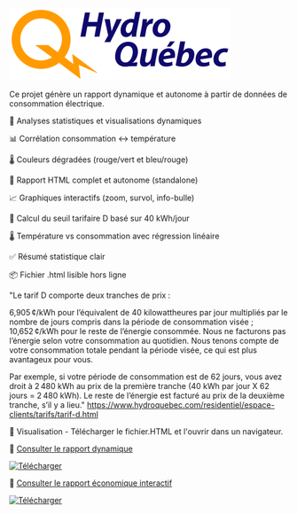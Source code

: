 ![Logo Hydro-Québec](https://raw.githubusercontent.com/LeoCode23/Hydro-Quebec/main/logo-hydro-quebec-couleur.svg)

Ce projet génère un rapport dynamique et autonome à partir de données de consommation électrique.

🔎 Analyses statistiques et visualisations dynamiques

📊 Corrélation consommation ↔ température

🌡️ Couleurs dégradées (rouge/vert et bleu/rouge)

📁 Rapport HTML complet et autonome (standalone)

📈 Graphiques interactifs (zoom, survol, info-bulle)

🧠 Calcul du seuil tarifaire D basé sur 40 kWh/jour

🌡️ Température vs consommation avec régression linéaire

✅ Résumé statistique clair

📦 Fichier .html lisible hors ligne



"Le tarif D comporte deux tranches de prix :

6,905 ¢/kWh pour l’équivalent de 40 kilowattheures par jour multipliés par le nombre de jours compris dans la période de consommation visée ;
10,652 ¢/kWh pour le reste de l’énergie consommée.
Nous ne facturons pas l’énergie selon votre consommation au quotidien. Nous tenons compte de votre consommation totale pendant la période visée, ce qui est plus avantageux pour vous.

Par exemple, si votre période de consommation est de 62 jours, vous avez droit à 2 480 kWh au prix de la première tranche (40 kWh par jour X 62 jours = 2 480 kWh). Le reste de l’énergie est facturé au prix de la deuxième tranche, s’il y a lieu."
https://www.hydroquebec.com/residentiel/espace-clients/tarifs/tarif-d.html

📄 Visualisation - Télécharger le fichier.HTML et l'ouvrir dans un navigateur.

📄 [Consulter le rapport dynamique ](https://github.com/LeoCode23/Hydro-Quebec/blob/main/rapport_dynamique.html)

[![Télécharger](https://img.shields.io/badge/T%C3%A9l%C3%A9charger-Rapport%20HTML-blue)](https://github.com/LeoCode23/Hydro-Quebec/raw/main/rapport_dynamique.html)

📄 [Consulter le rapport économique interactif](https://github.com/LeoCode23/Hydro-Quebec/blob/main/rapport_economique.html)

[![Télécharger](https://img.shields.io/badge/T%C3%A9l%C3%A9charger-Rapport%20HTML-blue)](https://github.com/LeoCode23/Hydro-Quebec/raw/main/rapport_economique.html)
